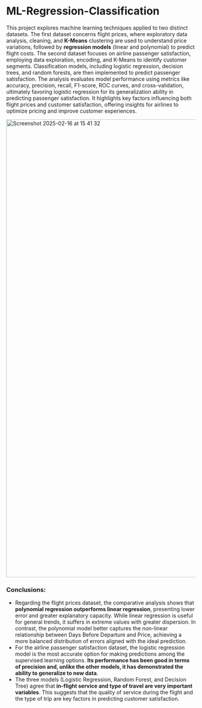 # ML-Regression-Classification
This project explores machine learning techniques applied to two distinct datasets. The first dataset concerns flight prices, where exploratory data analysis, cleaning, and **K-Means** clustering are used to understand price variations, followed by **regression models** (linear and polynomial) to predict flight costs. The second dataset focuses on airline passenger satisfaction, employing data exploration, encoding, and K-Means to identify customer segments. Classification models, including logistic regression, decision trees, and random forests, are then implemented to predict passenger satisfaction. The analysis evaluates model performance using metrics like accuracy, precision, recall, F1-score, ROC curves, and cross-validation, ultimately favoring logistic regression for its generalization ability in predicting passenger satisfaction. It highlights key factors influencing both flight prices and customer satisfaction, offering insights for airlines to optimize pricing and improve customer experiences. 

<img width="1217" alt="Screenshot 2025-02-16 at 15 41 32" src="https://github.com/user-attachments/assets/0cda6873-4d64-4f9f-8589-a220fa672a6a" />

### **Conclusions**: 

*   Regarding the flight prices dataset, the comparative analysis shows that **polynomial regression outperforms linear regression**, presenting lower error and greater explanatory capacity. While linear regression is useful for general trends, it suffers in extreme values with greater dispersion. In contrast, the polynomial model better captures the non-linear relationship between Days Before Departure and Price, achieving a more balanced distribution of errors aligned with the ideal prediction.
*   For the airline passenger satisfaction dataset, the logistic regression model is the most accurate option for making predictions among the supervised learning options. **Its performance has been good in terms of precision and, unlike the other models, it has demonstrated the ability to generalize to new data**.
*   The three models (Logistic Regression, Random Forest, and Decision Tree) agree that **in-flight service and type of travel are very important variables**. This suggests that the quality of service during the flight and the type of trip are key factors in predicting customer satisfaction.
